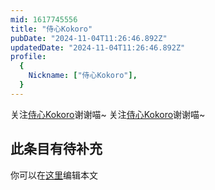 ```yaml
---
mid: 1617745556
title: "侍心Kokoro"
pubDate: "2024-11-04T11:26:46.892Z"
updatedDate: "2024-11-04T11:26:46.892Z"
profile:
  {
    Nickname: ["侍心Kokoro"],
  }
---
```


关注[侍心Kokoro](https://space.bilibili.com/1617745556)谢谢喵~ 关注[侍心Kokoro](https://space.bilibili.com/1617745556)谢谢喵~

## 此条目有待补充
你可以在[这里](https://github.com/Yuhanawa/VTuber.ICU-Content/edit/master/v/侍心Kokoro/index.md)编辑本文
